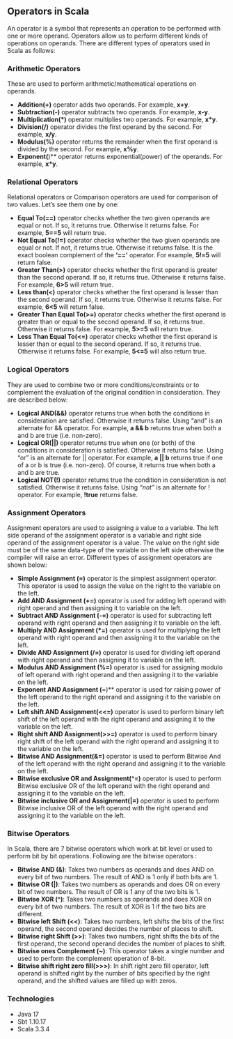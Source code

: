 ## Operators in Scala

An operator is a symbol that represents an operation to be performed with one or more operand. Operators allow us to
perform different kinds of operations on operands. There are different types of operators used in Scala as follows:

### Arithmetic Operators

These are used to perform arithmetic/mathematical operations on operands.

- **Addition(+)** operator adds two operands. For example, **x+y**.
- **Subtraction(-)** operator subtracts two operands. For example, **x-y**.
- **Multiplication(*)** operator multiplies two operands. For example, **x*y**.
- **Division(/)** operator divides the first operand by the second. For example, **x/y**.
- **Modulus(%)** operator returns the remainder when the first operand is divided by the second. For example, **x%y**.
- **Exponent(**)** operator returns exponential(power) of the operands. For example, **x*y**.

### Relational Operators

Relational operators or Comparison operators are used for comparison of two values. Let’s see them one by one:

- **Equal To(==)** operator checks whether the two given operands are equal or not. If so, it returns true. Otherwise it
  returns false. For example, **5==5** will return true.
- **Not Equal To(!=)** operator checks whether the two given operands are equal or not. If not, it returns true.
  Otherwise it returns false. It is the exact boolean complement of the **‘==’** operator. For example, **5!=5** will
  return false.
- **Greater Than(>)** operator checks whether the first operand is greater than the second operand. If so, it returns
  true. Otherwise it returns false. For example, **6>5** will return true.
- **Less than(<)** operator checks whether the first operand is lesser than the second operand. If so, it returns true.
  Otherwise it returns false. For example, **6<5** will return false.
- **Greater Than Equal To(>=)** operator checks whether the first operand is greater than or equal to the second
  operand. If so, it returns true. Otherwise it returns false. For example, **5>=5** will return true.
- **Less Than Equal To(<=)** operator checks whether the first operand is lesser than or equal to the second operand. If
  so, it returns true. Otherwise it returns false. For example, **5<=5** will also return true.

### Logical Operators

They are used to combine two or more conditions/constraints or to complement the evaluation of the original condition
in consideration. They are described below:

- **Logical AND(&&)** operator returns true when both the conditions in consideration are satisfied. Otherwise it
  returns false. Using “and” is an alternate for && operator. For example, **a && b** returns true when both a and b are
  true (i.e. non-zero).
- **Logical OR(||)** operator returns true when one (or both) of the conditions in consideration is satisfied. Otherwise
  it returns false. Using “or” is an alternate for || operator. For example, **a || b** returns true if one of a or b is
  true (i.e. non-zero). Of course, it returns true when both a and b are true.
- **Logical NOT(!)** operator returns true the condition in consideration is not satisfied. Otherwise it returns false.
  Using _“not”_ is an alternate for ! operator. For example, **!true** returns false.

### Assignment Operators

Assignment operators are used to assigning a value to a variable. The left side operand of the assignment operator is
a variable and right side operand of the assignment operator is a value. The value on the right side must be of the
same data-type of the variable on the left side otherwise the compiler will raise an error.
Different types of assignment operators are shown below:

- **Simple Assignment (=)** operator is the simplest assignment operator. This operator is used to assign the value on
  the right to the variable on the left.
- **Add AND Assignment (+=)** operator is used for adding left operand with right operand and then assigning it to
  variable on the left.
- **Subtract AND Assignment (-=)** operator is used for subtracting left operand with right operand and then assigning
  it to variable on the left.
- **Multiply AND Assignment (*=)** operator is used for multiplying the left operand with right operand and then
  assigning it to the variable on the left.
- **Divide AND Assignment (/=)** operator is used for dividing left operand with right operand and then assigning it to
  variable on the left.
- **Modulus AND Assignment (%=)** operator is used for assigning modulo of left operand with right operand and then
  assigning it to the variable on the left.
- **Exponent AND Assignment (**=)** operator is used for raising power of the left operand to the right operand and
  assigning it to the variable on the left.
- **Left shift AND Assignment(<<=)** operator is used to perform binary left shift of the left operand with the right
  operand and assigning it to the variable on the left.
- **Right shift AND Assignment(>>=)** operator is used to perform binary right shift of the left operand with the right
  operand and assigning it to the variable on the left.
- **Bitwise AND Assignment(&=)** operator is used to perform Bitwise And of the left operand with the right operand and
  assigning it to the variable on the left.
- **Bitwise exclusive OR and Assignment(^=)** operator is used to perform Bitwise exclusive OR of the left operand with
  the right operand and assigning it to the variable on the left.
- **Bitwise inclusive OR and Assignment(|=)** operator is used to perform Bitwise inclusive OR of the left operand with
  the right operand and assigning it to the variable on the left.

### Bitwise Operators

In Scala, there are 7 bitwise operators which work at bit level or used to perform bit by bit operations. Following are
the bitwise operators :

- **Bitwise AND (&)**: Takes two numbers as operands and does AND on every bit of two numbers. The result of AND is 1
  only if both bits are 1.
- **Bitwise OR (|)**: Takes two numbers as operands and does OR on every bit of two numbers. The result of OR is 1 any
  of the two bits is 1.
- **Bitwise XOR (^)**: Takes two numbers as operands and does XOR on every bit of two numbers. The result of XOR is 1 if
  the two bits are different.
- **Bitwise left Shift (<<)**: Takes two numbers, left shifts the bits of the first operand, the second operand decides
  the number of places to shift.
- **Bitwise right Shift (>>)**: Takes two numbers, right shifts the bits of the first operand, the second operand
  decides the number of places to shift.
- **Bitwise ones Complement (~)**: This operator takes a single number and used to perform the complement operation of
  8-bit.
- **Bitwise shift right zero fill(>>>)**: In shift right zero fill operator, left operand is shifted right by the number
  of bits specified by the right operand, and the shifted values are filled up with zeros.

### Technologies

- Java 17
- Sbt 1.10.17
- Scala 3.3.4

